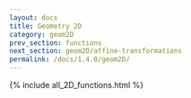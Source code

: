 ```yaml
---
layout: docs
title: Geometry 2D
category: geom2D
prev_section: functions
next_section: geom2D/affine-transformations
permalink: /docs/1.4.0/geom2D/
---
```


{% include all_2D_functions.html %}
